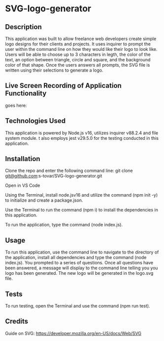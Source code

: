 # SVG-logo-generator

## Description

This application was built to allow freelance web developers create simple logo designs for their clients and projects. It uses inquirer to prompt the user within the command line on how they would like their logo to look like. Users will be able to choose up to 3 characters in legth, the color of the text, an option between triangle, circle and square, and the background color of that shape. Once the users answers all prompts, the SVG file is written using their selections to generate a logo. 

## Live Screen Recording of Application Functionality

goes here:

## Technologies Used 

This application is powered by Node.js v16, utilizes inquirer v88.2.4 and file system module. t also employs jest v29.5.0 for the testing conducted in this application. 

## Installation

Clone the repo and enter the following command line: git clone git@github.com:s-tovar/SVG-logo-generator.git

Open in VS Code

Using the Terminal, install node.jsv16 and utilize the command (npm init -y) to initialize and create a package.json. 

Use the Terminal to run the command (npm i) to install the dependencies in this application.

To run the application, type the command (node index.js).

## Usage

To run this application, use the command line to navigate to the directory of the application, install all dependencies and type the command (node index.js). You prompted to a series of questions. Once all questions have been answered, a message will display to the command line telling you you logo has been generated. The new logo will be generated in the logo.svg file. 

## Tests

To run testing, open the Terminal and use the command (npm run test).

## Credits 

Guide on SVG: https://developer.mozilla.org/en-US/docs/Web/SVG
